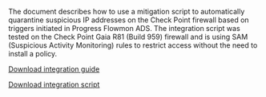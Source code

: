 The document describes how to use a mitigation script to automatically quarantine suspicious IP addresses on the Check Point firewall based on triggers initiated in Progress Flowmon ADS. The integration script was tested on the Check Point Gaia R81 (Build 959) firewall and is using SAM (Suspicious Activity Monitoring) rules to restrict access without the need to install a policy. 

[Download integration guide](/Kemp%20Flowmon%20ADS%20Script%20for%20Check%20Point%20Quarantine.pdf)

[Download integration script](/script.sh)
